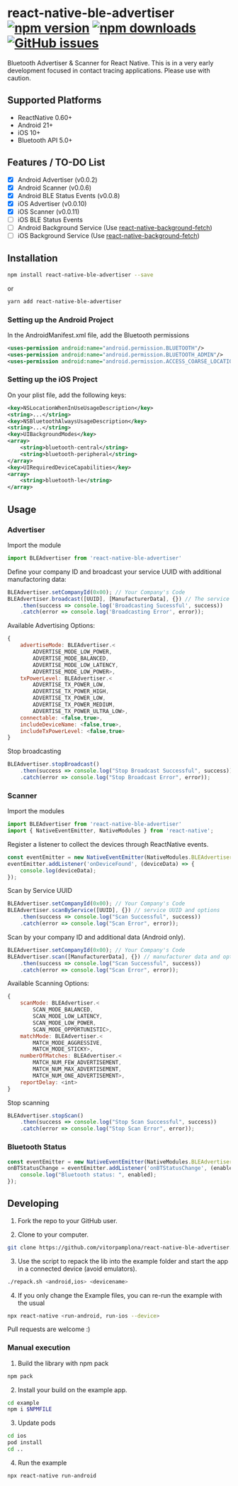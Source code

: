 # react-native-ble-advertiser [![npm version](https://img.shields.io/npm/v/react-native-ble-advertiser.svg?style=flat)](https://www.npmjs.com/package/react-native-ble-advertiser) [![npm downloads](https://img.shields.io/npm/dm/react-native-ble-advertiser.svg?style=flat)](https://www.npmjs.com/package/react-native-ble-advertiser) [![GitHub issues](https://img.shields.io/github/issues/vitorpamplona/react-native-ble-advertiser.svg?style=flat)](https://github.com/vitorpamplona/react-native-ble-advertiser/issues)

Bluetooth Advertiser & Scanner for React Native. This is in a very early development focused in contact tracing applications. Please use with caution.

## Supported Platforms
- ReactNative 0.60+
- Android 21+
- iOS 10+
- Bluetooth API 5.0+

## Features / TO-DO List

- [x] Android Advertiser (v0.0.2)
- [x] Android Scanner (v0.0.6)
- [x] Android BLE Status Events (v0.0.8)
- [x] iOS Advertiser (v0.0.10)
- [x] iOS Scanner (v0.0.11)
- [ ] iOS BLE Status Events 
- [ ] Android Background Service (Use [react-native-background-fetch](https://www.npmjs.com/package/react-native-background-fetch))
- [ ] iOS Background Service (Use [react-native-background-fetch](https://www.npmjs.com/package/react-native-background-fetch))

## Installation

```bash
npm install react-native-ble-advertiser --save
```

or

```bash
yarn add react-native-ble-advertiser
```

### Setting up the Android Project

In the AndroidManifest.xml file, add the Bluetooth permissions

```xml
<uses-permission android:name="android.permission.BLUETOOTH"/>
<uses-permission android:name="android.permission.BLUETOOTH_ADMIN"/>
<uses-permission android:name="android.permission.ACCESS_COARSE_LOCATION"/>
```

### Setting up the iOS Project

On your plist file, add the following keys: 
```xml
<key>NSLocationWhenInUseUsageDescription</key>
<string>...</string>
<key>NSBluetoothAlwaysUsageDescription</key>
<string>...</string>
<key>UIBackgroundModes</key>
<array>
    <string>bluetooth-central</string>
    <string>bluetooth-peripheral</string>
</array>
<key>UIRequiredDeviceCapabilities</key>
<array>
    <string>bluetooth-le</string>
</array>
```

## Usage

### Advertiser

Import the module

```js
import BLEAdvertiser from 'react-native-ble-advertiser'
```

Define your company ID and broadcast your service UUID with additional manufactoring data: 

```js
BLEAdvertiser.setCompanyId(0x00); // Your Company's Code
BLEAdvertiser.broadcast([UUID], [ManufacturerData], {}) // The service UUID and additional manufacturer data. 
    .then(success => console.log('Broadcasting Sucessful', success))
    .catch(error => console.log('Broadcasting Error', error));
```

Available Advertising Options: 
```js
{
    advertiseMode: BLEAdvertiser.<
        ADVERTISE_MODE_LOW_POWER, 
        ADVERTISE_MODE_BALANCED, 
        ADVERTISE_MODE_LOW_LATENCY, 
        ADVERTISE_MODE_LOW_POWER>,
    txPowerLevel: BLEAdvertiser.<
        ADVERTISE_TX_POWER_LOW, 
        ADVERTISE_TX_POWER_HIGH, 
        ADVERTISE_TX_POWER_LOW, 
        ADVERTISE_TX_POWER_MEDIUM, 
        ADVERTISE_TX_POWER_ULTRA_LOW>,
    connectable: <false,true>, 
    includeDeviceName: <false,true>, 
    includeTxPowerLevel: <false,true>
}
```

Stop broadcasting

```js
BLEAdvertiser.stopBroadcast()
    .then(success => console.log("Stop Broadcast Successful", success))
    .catch(error => console.log("Stop Broadcast Error", error));
```

### Scanner

Import the modules

```js
import BLEAdvertiser from 'react-native-ble-advertiser'
import { NativeEventEmitter, NativeModules } from 'react-native';
```

Register a listener to collect the devices through ReactNative events. 

```js
const eventEmitter = new NativeEventEmitter(NativeModules.BLEAdvertiser);
eventEmitter.addListener('onDeviceFound', (deviceData) => {
    console.log(deviceData);
});
```

Scan by Service UUID 

```js
BLEAdvertiser.setCompanyId(0x00); // Your Company's Code
BLEAdvertiser.scanByService([UUID], {}) // service UUID and options
    .then(success => console.log("Scan Successful", success))
    .catch(error => console.log("Scan Error", error)); 
```

Scan by your company ID and additional data (Android only). 

```js
BLEAdvertiser.setCompanyId(0x00); // Your Company's Code
BLEAdvertiser.scan([ManufacturerData], {}) // manufacturer data and options
    .then(success => console.log("Scan Successful", success))
    .catch(error => console.log("Scan Error", error)); 
```

Available Scanning Options: 
```js
{
    scanMode: BLEAdvertiser.<
        SCAN_MODE_BALANCED, 
        SCAN_MODE_LOW_LATENCY, 
        SCAN_MODE_LOW_POWER, 
        SCAN_MODE_OPPORTUNISTIC>,
    matchMode: BLEAdvertiser.<
        MATCH_MODE_AGGRESSIVE, 
        MATCH_MODE_STICKY>,
    numberOfMatches: BLEAdvertiser.<
        MATCH_NUM_FEW_ADVERTISEMENT,
        MATCH_NUM_MAX_ADVERTISEMENT, 
        MATCH_NUM_ONE_ADVERTISEMENT>,
    reportDelay: <int>
}
```

Stop scanning
```js
BLEAdvertiser.stopScan()
    .then(success => console.log("Stop Scan Successful", success))
    .catch(error => console.log("Stop Scan Error", error));
```

### Bluetooth Status

```js
const eventEmitter = new NativeEventEmitter(NativeModules.BLEAdvertiser);
onBTStatusChange = eventEmitter.addListener('onBTStatusChange', (enabled) => {
    console.log("Bluetooth status: ", enabled);
});
```

## Developing

1. Fork the repo to your GitHub user. 

2. Clone to your computer.

```bash
git clone https://github.com/vitorpamplona/react-native-ble-advertiser.git
```

3. Use the script to repack the lib into the example folder and start the app in a connected device (avoid emulators).

```bash
./repack.sh <android,ios> <devicename>
```

4. If you only change the Example files, you can re-run the example with the usual

```bash
npx react-native <run-android, run-ios --device>
```

Pull requests are welcome :) 

### Manual execution

1. Build the library with npm pack

```bash
npm pack
```

2. Install your build on the example app.

```bash
cd example
npm i $NPMFILE
```

3. Update pods 

```bash
cd ios
pod install
cd ..
```

4. Run the example

```bash
npx react-native run-android
```